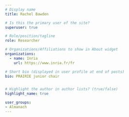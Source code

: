 ```yaml
---
# Display name
title: Rachel Bawden

# Is this the primary user of the site?
superuser: true

# Role/position/tagline
role: Researcher

# Organizations/Affiliations to show in About widget
organizations:
  - name: Inria
    url: https://www.inria.fr/fr

# Short bio (displayed in user profile at end of posts)
bio: PRAIRIE junior chair


# Highlight the author in author lists? (true/false)
highlight_name: true

user_groups:
- Almanach
---
```

